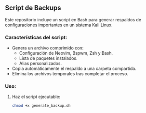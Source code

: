 ## Script de Backups

Este repositorio incluye un script en Bash para generar respaldos de configuraciones importantes en un sistema Kali Linux.

### Características del script:
- Genera un archivo comprimido con:
  - Configuración de Neovim, Bspwm, Zsh y Bash.
  - Lista de paquetes instalados.
  - Alias personalizados.
- Copia automáticamente el respaldo a una carpeta compartida.
- Elimina los archivos temporales tras completar el proceso.

### Uso:
1. Haz el script ejecutable:
   ```bash
   chmod +x generate_backup.sh
